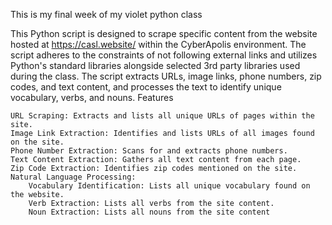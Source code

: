 
This is my final week of my violet python class


This Python script is designed to scrape specific content from the website hosted at https://casl.website/ within the CyberApolis environment. The script adheres to the constraints of not following external links and utilizes Python's standard libraries alongside selected 3rd party libraries used during the class. The script extracts URLs, image links, phone numbers, zip codes, and text content, and processes the text to identify unique vocabulary, verbs, and nouns.
Features

    URL Scraping: Extracts and lists all unique URLs of pages within the site.
    Image Link Extraction: Identifies and lists URLs of all images found on the site.
    Phone Number Extraction: Scans for and extracts phone numbers.
    Text Content Extraction: Gathers all text content from each page.
    Zip Code Extraction: Identifies zip codes mentioned on the site.
    Natural Language Processing:
        Vocabulary Identification: Lists all unique vocabulary found on the website.
        Verb Extraction: Lists all verbs from the site content.
        Noun Extraction: Lists all nouns from the site content

